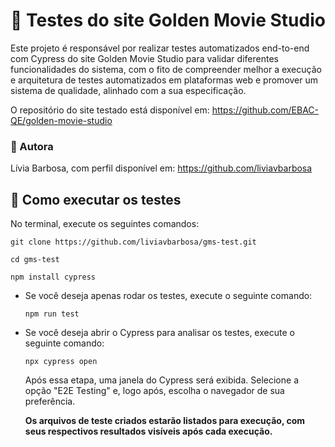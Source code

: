 # 🍿 Testes do site Golden Movie Studio
Este projeto é responsável por realizar testes automatizados end-to-end com Cypress do site Golden Movie Studio para validar diferentes funcionalidades do sistema, com o fito de compreender melhor a execução e arquitetura de testes automatizados em plataformas web e promover um sistema de qualidade, alinhado com a sua especificação.

O repositório do site testado está disponível em: https://github.com/EBAC-QE/golden-movie-studio

### 👤 Autora
Lívia Barbosa, com perfil disponível em: https://github.com/liviavbarbosa

## 🧪 Como executar os testes
No terminal, execute os seguintes comandos:
```  
git clone https://github.com/liviavbarbosa/gms-test.git
```
```
cd gms-test
```
```
npm install cypress
```

- Se você deseja apenas rodar os testes, execute o seguinte comando:
    ```
    npm run test
    ```

- Se você deseja abrir o Cypress para analisar os testes, execute o seguinte comando:
    ```
    npx cypress open
    ```
    Após essa etapa, uma janela do Cypress será exibida. Selecione a opção "E2E Testing" e, logo após, escolha o navegador de sua preferência.

    **Os arquivos de teste criados estarão listados para execução, com seus respectivos resultados visíveis após cada execução.**